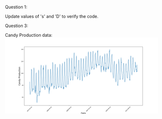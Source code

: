 Question 1:

Update values of 's' and 'D' to verify the code. 

Question 3:

Candy Production data:
![CandyProduction](https://www.github.com/shahnazmshariff/takehome-questions/blob/master/solutions/images/candy_production_data.png)

